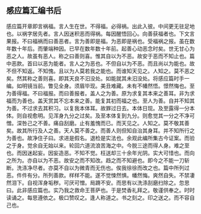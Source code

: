 ## 感应篇汇编书后

感应篇开章即言祸福。言人生在世。不得福。必得祸。出此入彼。中间更无驻足地也。以祸字居先者。言人因迷积恶而得祸。每因醒悟回心。向善获福者也。下文言果报。不曰福祸而曰善恶者。言为善即是福。为恶即是祸也。受福祸之报。虽在数年数十年后。而肇端种因。已早在数年数十年前。起善心动恶念时矣。世无甘心为恶之人。故虽有恶人。称之曰善则喜。惟其自以为不恶。故安于恶而不知止也。篇中恶款。首曰以恶为能者。言人之为恶也。不但自以为不恶。而且尚以为能也。故不但不知返。不知愧。且以为人莫若我之能也。而谁知天见之。人知之。莫不恶之矣。然其称之善则喜。即其天良不汩没处。如能就其未汩没处。将感应篇时手一编。如明镜当前。瞥见全身。须眉毕现。美丑难藏。未有不幡然悟。憬然悔也。至为善得福。不曰福报。而曰善报者。盖人之为善。原为求复其本来之善耳。非为求福而为善也。盖天赏其不忘本来之善。能复其初而福之也。至人为善。自并不知其为善。不过求去其积习。以复我本体耳。故罪过日去。本体日现。及至露得一分本体。则自视愈明。见浑身九分之过矣。及至本体复到九分。则愈觉其一分之不净可憎。深咎己之不善。痛自刮磨。止有羞愧而已。而天见之。人知之。莫不敬其善矣。故其所行及人之善。天人莫不善之。而善人则但知自治其身耳。并不知所行之为善也。故净住子曰。求进是假名。退检是实法也。余观此编所集古今证案。而验之于身。觉余自无始以来。轮回六道流浪苦海之中。今脱三途而得人身。难之至也。而因迷起妄。因妄造恶。不知不觉。枉送却三十余年光阴。实大可惜也。而向之所为。亦自以为不恶。故安之而不知改。趋之而不知避也。即今之不能一刀斩断。洗涤净尽者。亦莫不自以为微青而无伤也。俟我徐徐而改之也。篇中所列过恶。件件有分。所列善款。样样不能。遂不觉悚然惧。幡然悔。爽然自失。不禁凄然泪下。自视浑身垢秽。可厌可憎。局蹐不安。而思有以洗涤刮磨扫除之。忽思曰。此非感应篇也。实乃我之救命王菩萨也。于是焚香礼拜之。敬谨供奉之。时时读诵之。每思遵依之。极口赞叹之。逢人称道之。书之刻之。印之送之。而不容自己也。